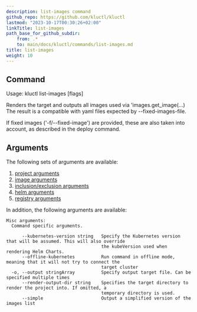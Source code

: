 ```yaml
---
description: list-images command
github_repo: https://github.com/kluctl/kluctl
lastmod: "2023-10-17T00:30:26+02:00"
linkTitle: list-images
path_base_for_github_subdir:
    from: .*
    to: main/docs/kluctl/commands/list-images.md
title: list-images
weight: 10
---
```




## Command
<!-- BEGIN SECTION "list-images" "Usage" false -->
Usage: kluctl list-images [flags]

Renders the target and outputs all images used via 'images.get_image(...)
The result is a compatible with yaml files expected by --fixed-images-file.

If fixed images ('-f/--fixed-image') are provided, these are also taken into account,
as described in the deploy command.

<!-- END SECTION -->

## Arguments
The following sets of arguments are available:
1. [project arguments](./common-arguments.md#project-arguments)
1. [image arguments](./common-arguments.md#image-arguments)
1. [inclusion/exclusion arguments](./common-arguments.md#inclusionexclusion-arguments)
1. [helm arguments](./common-arguments.md#helm-arguments)
1. [registry arguments](./common-arguments.md#registry-arguments)

In addition, the following arguments are available:
<!-- BEGIN SECTION "list-images" "Misc arguments" true -->
```
Misc arguments:
  Command specific arguments.

      --kubernetes-version string   Specify the Kubernetes version that will be assumed. This will also override
                                    the kubeVersion used when rendering Helm Charts.
      --offline-kubernetes          Run command in offline mode, meaning that it will not try to connect the
                                    target cluster
  -o, --output stringArray          Specify output target file. Can be specified multiple times
      --render-output-dir string    Specifies the target directory to render the project into. If omitted, a
                                    temporary directory is used.
      --simple                      Output a simplified version of the images list

```
<!-- END SECTION -->
